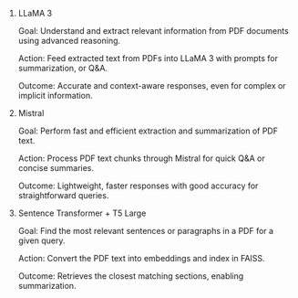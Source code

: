 1. LLaMA 3

    Goal: Understand and extract relevant information from PDF documents using advanced reasoning.

    Action: Feed extracted text from PDFs into LLaMA 3 with prompts for summarization, or Q&A.

    Outcome: Accurate and context-aware responses, even for complex or implicit information.

2. Mistral

    Goal: Perform fast and efficient extraction and summarization of PDF text.

    Action: Process PDF text chunks through Mistral for quick Q&A or concise summaries.

    Outcome: Lightweight, faster responses with good accuracy for straightforward queries.

3. Sentence Transformer + T5 Large

    Goal: Find the most relevant sentences or paragraphs in a PDF for a given query.

    Action: Convert the PDF text into embeddings and index in FAISS.

    Outcome: Retrieves the closest matching sections, enabling summarization.
